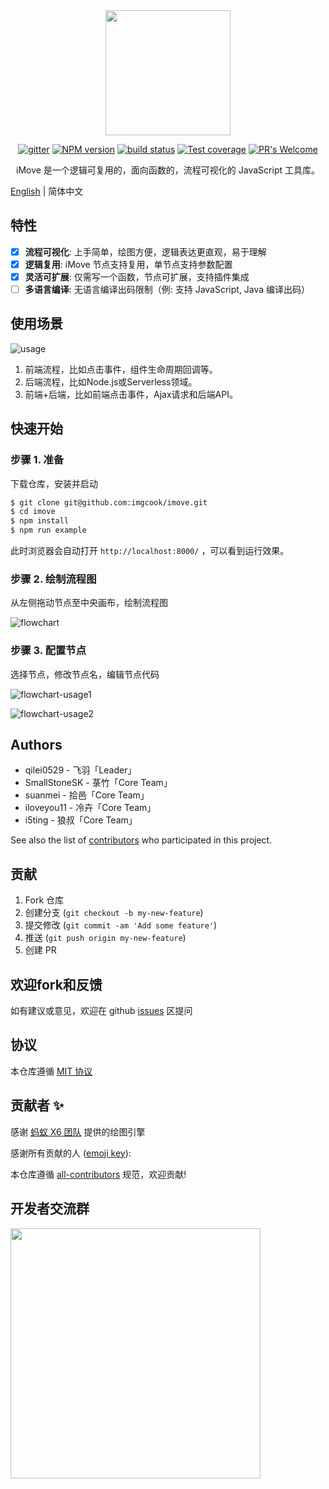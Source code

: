 <div align="center">
  <img src="https://ss1.bdstatic.com/70cFuXSh_Q1YnxGkpoWK1HF6hhy/it/u=3874775950,1064987171&fm=26&gp=0.jpg" width="200px">
  
  [![gitter][gitter-image]][gitter-url]
  [![NPM version][npm-image]][npm-url]
  [![build status][travis-image]][travis-url]
  [![Test coverage][coveralls-image]][coveralls-url]
  [![PR's Welcome][pr-welcoming-image]][pr-welcoming-url]

</div>

<p align="center">
  iMove 是一个逻辑可复用的，面向函数的，流程可视化的 JavaScript 工具库。
</p>


[English](./README.en-US.md) | 简体中文

## 特性

- [x] **流程可视化**: 上手简单，绘图方便，逻辑表达更直观，易于理解
- [x] **逻辑复用**: iMove 节点支持复用，单节点支持参数配置
- [x] **灵活可扩展**: 仅需写一个函数，节点可扩展，支持插件集成
- [ ] **多语言编译**: 无语言编译出码限制（例: 支持 JavaScript, Java 编译出码）

## 使用场景

![usage](https://img.alicdn.com/imgextra/i1/O1CN01kRXnfQ1LFhesOA6cn_!!6000000001270-2-tps-2212-1166.png)

1. 前端流程，比如点击事件，组件生命周期回调等。
1. 后端流程，比如Node.js或Serverless领域。
1. 前端+后端，比如前端点击事件，Ajax请求和后端API。

## 快速开始

### 步骤 1. 准备

下载仓库，安装并启动

```bash
$ git clone git@github.com:imgcook/imove.git
$ cd imove
$ npm install
$ npm run example
```
此时浏览器会自动打开 `http://localhost:8000/` ，可以看到运行效果。

### 步骤 2. 绘制流程图

从左侧拖动节点至中央画布，绘制流程图

![flowchart](https://img.alicdn.com/tfs/TB1aoYe4pP7gK0jSZFjXXc5aXXa-3090-1806.jpg)

### 步骤 3. 配置节点

选择节点，修改节点名，编辑节点代码

![flowchart-usage1](https://img.alicdn.com/tfs/TB1z6DKoZieb18jSZFvXXaI3FXa-1924-1125.png)

![flowchart-usage2](https://img.alicdn.com/tfs/TB1lC26tTM11u4jSZPxXXahcXXa-1924-1125.png)

## Authors

* qilei0529 - 飞羽「Leader」
* SmallStoneSK  - 菉竹「Core Team」
* suanmei -  拾邑「Core Team」
* iloveyou11 - 冷卉「Core Team」
* i5ting - 狼叔「Core Team」

See also the list of [contributors](https://github.com/imgcook/imove/graphs/contributors) who participated in this project.

## 贡献

1. Fork 仓库
2. 创建分支 (`git checkout -b my-new-feature`)
3. 提交修改 (`git commit -am 'Add some feature'`)
4. 推送 (`git push origin my-new-feature`)
5. 创建 PR

## 欢迎fork和反馈

如有建议或意见，欢迎在 github [issues](https://github.com/imgcook/imove/issues) 区提问

## 协议

本仓库遵循 [MIT 协议](http://www.opensource.org/licenses/MIT)

## 贡献者 ✨

感谢 [蚂蚁 X6 团队](https://github.com/antvis/X6) 提供的绘图引擎

感谢所有贡献的人 ([emoji key](https://allcontributors.org/docs/en/emoji-key)):

<!-- ALL-CONTRIBUTORS-LIST:START - Do not remove or modify this section -->
<!-- prettier-ignore-start -->
<!-- markdownlint-disable -->
<!-- markdownlint-restore -->
<!-- prettier-ignore-end -->
<!-- ALL-CONTRIBUTORS-LIST:END -->

本仓库遵循 [all-contributors](https://github.com/all-contributors/all-contributors) 规范，欢迎贡献!

[npm-image]: https://img.shields.io/npm/v/@imove/core.svg?style=flat-square
[npm-url]: https://www.npmjs.com/package/@imove/core
[travis-image]: https://img.shields.io/travis/imgcook/imove/master.svg?style=flat-square
[travis-url]: https://travis-ci.org/imgcook/imove/
[coveralls-image]: https://img.shields.io/codecov/c/github/imgcook/imove.svg?style=flat-square
[coveralls-url]: https://codecov.io/github/imgcook/imove?branch=master
[backers-image]: https://opencollective.com/imgcook/imove/backers/badge.svg?style=flat-square
[sponsors-image]: https://opencollective.com/imgcook/imove/sponsors/badge.svg?style=flat-square
[gitter-image]: https://img.shields.io/gitter/room/i5ting/imove.svg?style=flat-square
[gitter-url]: https://gitter.im/i5ting/imove?utm_source=badge&utm_medium=badge&utm_campaign=pr-badge&utm_content=badge
[#imgcook/imove]: https://webchat.freenode.net/?channels=#imgcook/imove
[pr-welcoming-image]: https://img.shields.io/badge/PRs-welcome-brightgreen.svg?style=flat-square
[pr-welcoming-url]: https://github.com/imgcook/imove/pull/new


## 开发者交流群

<img src="https://img.alicdn.com/imgextra/i3/O1CN01bXX2E41LqLLM1BZGH_!!6000000001350-2-tps-859-1184.png" width='400px'> 

